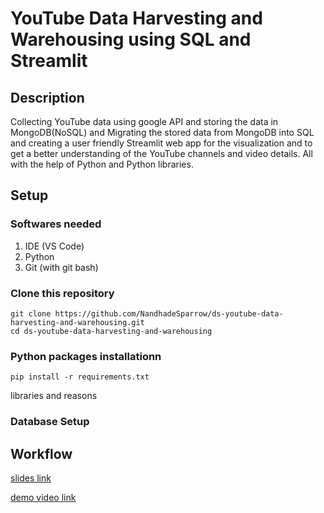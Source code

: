 # YouTube Data Harvesting and Warehousing using SQL and Streamlit

## Description
Collecting YouTube data using google API and storing the data in MongoDB(NoSQL) and Migrating the stored data from MongoDB into SQL and creating a user friendly Streamlit web app for the visualization and to get a better understanding of the YouTube channels and video details.  All with the help of Python and Python libraries.

## Setup
### Softwares needed
1. IDE (VS Code)
2. Python
3. Git (with git bash)

### Clone this repository
``` 
git clone https://github.com/NandhadeSparrow/ds-youtube-data-harvesting-and-warehousing.git 
cd ds-youtube-data-harvesting-and-warehousing
```


### Python packages installationn
``` 
pip install -r requirements.txt
```
libraries and reasons 

### Database Setup


## Workflow
[slides link](https://docs.google.com/presentation/d/1v8SRd5Rf4lrm54PFikun9bWwLnMOVFAur8Ppzp145r0/edit?usp=sharing)

[demo video link]()
